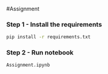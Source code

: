 #Assignment

### Step 1 - Install the requirements

```bash
pip install -r requirements.txt
```

### Step 2 - Run notebook 

```bash
Assignment.ipynb
```
